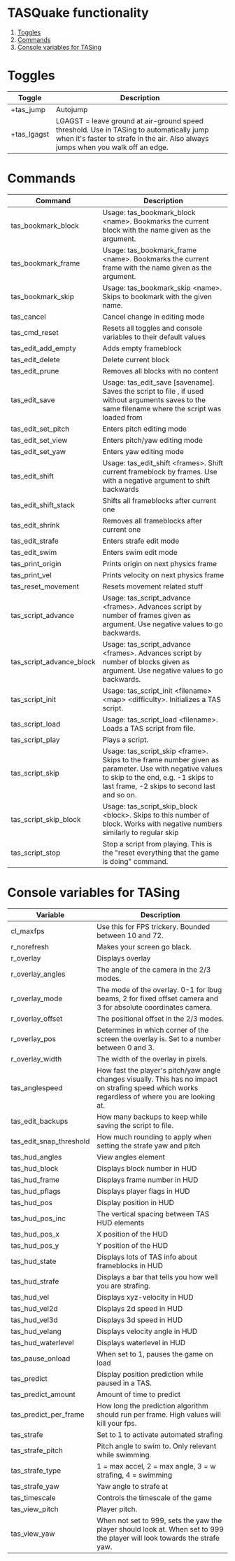 TASQuake functionality
======================
1. [Toggles](#toggles)
2. [Commands](#commands)
3. [Console variables for TASing](#console-variables-for-tasing)


# Toggles
|Toggle|Description|
|------|-----------|
|+tas_jump|Autojump|
|+tas_lgagst|LGAGST = leave ground at air-ground speed threshold. Use in TASing to automatically jump when it's faster to strafe in the air. Also always jumps when you walk off an edge.|


# Commands
|Command|Description|
|-------|-----------|
|tas_bookmark_block|Usage: tas_bookmark_block &lt;name&gt;. Bookmarks the current block with the name given as the argument.|
|tas_bookmark_frame|Usage: tas_bookmark_frame &lt;name&gt;. Bookmarks the current frame with the name given as the argument.|
|tas_bookmark_skip|Usage: tas_bookmark_skip &lt;name&gt;. Skips to bookmark with the given name.|
|tas_cancel|Cancel change in editing mode|
|tas_cmd_reset|Resets all toggles and console variables to their default values|
|tas_edit_add_empty|Adds empty frameblock|
|tas_edit_delete|Delete current block|
|tas_edit_prune|Removes all blocks with no content|
|tas_edit_save|Usage: tas_edit_save [savename]. Saves the script to file , if used without arguments saves to the same filename where the script was loaded from|
|tas_edit_set_pitch|Enters pitch editing mode|
|tas_edit_set_view|Enters pitch/yaw editing mode|
|tas_edit_set_yaw|Enters yaw editing mode|
|tas_edit_shift|Usage: tas_edit_shift &lt;frames&gt;. Shift current frameblock by frames. Use with a negative argument to shift backwards|
|tas_edit_shift_stack|Shifts all frameblocks after current one|
|tas_edit_shrink|Removes all frameblocks after current one|
|tas_edit_strafe|Enters strafe edit mode|
|tas_edit_swim|Enters swim edit mode|
|tas_print_origin|Prints origin on next physics frame|
|tas_print_vel|Prints velocity on next physics frame|
|tas_reset_movement|Resets movement related stuff|
|tas_script_advance|Usage: tas_script_advance &lt;frames&gt;. Advances script by number of frames given as argument. Use negative values to go backwards.|
|tas_script_advance_block|Usage: tas_script_advance &lt;frames&gt;. Advances script by number of blocks given as argument. Use negative values to go backwards.|
|tas_script_init|Usage: tas_script_init &lt;filename&gt; &lt;map&gt; &lt;difficulty&gt;. Initializes a TAS script.|
|tas_script_load|Usage: tas_script_load &lt;filename&gt;. Loads a TAS script from file.|
|tas_script_play|Plays a script.|
|tas_script_skip|Usage: tas_script_skip &lt;frame&gt;. Skips to the frame number given as parameter. Use with negative values to skip to the end, e.g. -1 skips to last frame, -2 skips to second last and so on.|
|tas_script_skip_block|Usage: tas_script_skip_block &lt;block&gt;. Skips to this number of block. Works with negative numbers similarly to regular skip|
|tas_script_stop|Stop a script from playing. This is the "reset everything that the game is doing" command.|

# Console variables for TASing
|Variable|Description|
|--------|-----------|
|cl_maxfps|Use this for FPS trickery. Bounded between 10 and 72.|
|r_norefresh|Makes your screen go black.|
|r_overlay|Displays overlay|
|r_overlay_angles|The angle of the camera in the 2/3 modes.|
|r_overlay_mode|The mode of the overlay. 0-1 for lbug beams, 2 for fixed offset camera and 3 for absolute coordinates camera.|
|r_overlay_offset|The positional offset in the 2/3 modes.|
|r_overlay_pos|Determines in which corner of the screen the overlay is. Set to a number between 0 and 3.|
|r_overlay_width|The width of the overlay in pixels.|
|tas_anglespeed|How fast the player's pitch/yaw angle changes visually. This has no impact on strafing speed which works regardless of where you are looking at.|
|tas_edit_backups|How many backups to keep while saving the script to file.|
|tas_edit_snap_threshold|How much rounding to apply when setting the strafe yaw and pitch|
|tas_hud_angles|View angles element|
|tas_hud_block|Displays block number in HUD|
|tas_hud_frame|Displays frame number in HUD|
|tas_hud_pflags|Displays player flags in HUD|
|tas_hud_pos|Display position in HUD|
|tas_hud_pos_inc|The vertical spacing between TAS HUD elements|
|tas_hud_pos_x|X position of the HUD|
|tas_hud_pos_y|Y position of the HUD|
|tas_hud_state|Displays lots of TAS info about frameblocks in HUD|
|tas_hud_strafe|Displays a bar that tells you how well you are strafing.|
|tas_hud_vel|Displays xyz-velocity in HUD|
|tas_hud_vel2d|Displays 2d speed in HUD|
|tas_hud_vel3d|Displays 3d speed in HUD|
|tas_hud_velang|Displays velocity angle in HUD|
|tas_hud_waterlevel|Displays waterlevel in HUD|
|tas_pause_onload|When set to 1, pauses the game on load|
|tas_predict|Display position prediction while paused in a TAS.|
|tas_predict_amount|Amount of time to predict|
|tas_predict_per_frame|How long the prediction algorithm should run per frame. High values will kill your fps.|
|tas_strafe|Set to 1 to activate automated strafing|
|tas_strafe_pitch|Pitch angle to swim to. Only relevant while swimming.|
|tas_strafe_type|1 = max accel, 2 = max angle, 3 = w strafing, 4 = swimming|
|tas_strafe_yaw|Yaw angle to strafe at|
|tas_timescale|Controls the timescale of the game|
|tas_view_pitch|Player pitch.|
|tas_view_yaw|When not set to 999, sets the yaw the player should look at. When set to 999 the player will look towards the strafe yaw.|
